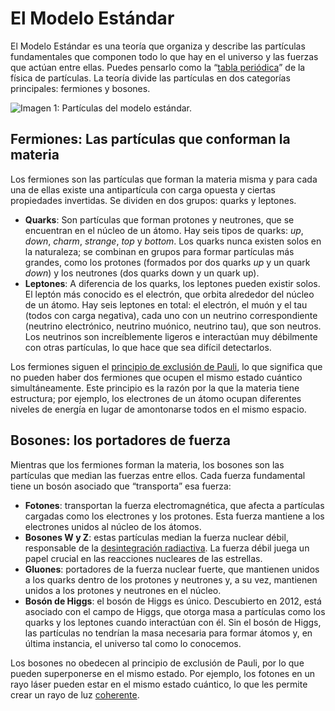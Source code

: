 # El Modelo Estándar

El Modelo Estándar es una teoría que organiza y describe las partículas fundamentales que componen todo lo que hay en el universo y las fuerzas que actúan entre ellas. Puedes pensarlo como la “[tabla periódica](https://es.wikipedia.org/wiki/Tabla_periódica_de_los_elementos)” de la física de partículas. La teoría divide las partículas en dos categorías principales: fermiones y bosones.

![Imagen 1: Partículas del modelo estándar.](images/SM.png)

## Fermiones: Las partículas que conforman la materia

Los fermiones son las partículas que forman la materia misma y para cada una de ellas existe una antipartícula con carga opuesta y ciertas propiedades invertidas. Se dividen en dos grupos: quarks y leptones.

- **Quarks**: Son partículas que forman protones y neutrones, que se encuentran en el núcleo de un átomo. Hay seis tipos de quarks: *up*, *down*, *charm*, *strange*, *top* y *bottom*. Los quarks nunca existen solos en la naturaleza; se combinan en grupos para formar partículas más grandes, como los protones (formados por dos quarks *up* y un quark *down*) y los neutrones (dos quarks down y un quark up).
- **Leptones**: A diferencia de los quarks, los leptones pueden existir solos. El leptón más conocido es el electrón, que orbita alrededor del núcleo de un átomo. Hay seis leptones en total: el electrón, el muón y el tau (todos con carga negativa), cada uno con un neutrino correspondiente (neutrino electrónico, neutrino muónico, neutrino tau), que son neutros. Los neutrinos son increíblemente ligeros e interactúan muy débilmente con otras partículas, lo que hace que sea difícil detectarlos.

Los fermiones siguen el [principio de exclusión de Pauli](https://en.wikipedia.org/wiki/Pauli_exclusion_principle), lo que significa que no pueden haber dos fermiones que ocupen el mismo estado cuántico simultáneamente. Este principio es la razón por la que la materia tiene estructura; por ejemplo, los electrones de un átomo ocupan diferentes niveles de energía en lugar de amontonarse todos en el mismo espacio.

## Bosones: los portadores de fuerza

Mientras que los fermiones forman la materia, los bosones son las partículas que median las fuerzas entre ellos. Cada fuerza fundamental tiene un bosón asociado que “transporta” esa fuerza:

- **Fotones**: transportan la fuerza electromagnética, que afecta a partículas cargadas como los electrones y los protones. Esta fuerza mantiene a los electrones unidos al núcleo de los átomos.
- **Bosones W y Z**: estas partículas median la fuerza nuclear débil, responsable de la [desintegración radiactiva](https://en.wikipedia.org/wiki/Radioactive_decay). La fuerza débil juega un papel crucial en las reacciones nucleares de las estrellas.
- **Gluones**: portadores de la fuerza nuclear fuerte, que mantienen unidos a los quarks dentro de los protones y neutrones y, a su vez, mantienen unidos a los protones y neutrones en el núcleo.
- **Bosón de Higgs**: el bosón de Higgs es único. Descubierto en 2012, está asociado con el campo de Higgs, que otorga masa a partículas como los quarks y los leptones cuando interactúan con él. Sin el bosón de Higgs, las partículas no tendrían la masa necesaria para formar átomos y, en última instancia, el universo tal como lo conocemos.

Los bosones no obedecen al principio de exclusión de Pauli, por lo que pueden superponerse en el mismo estado. Por ejemplo, los fotones en un rayo láser pueden estar en el mismo estado cuántico, lo que les permite crear un rayo de luz [coherente](https://en.wikipedia.org/wiki/Coherence_(physics)).